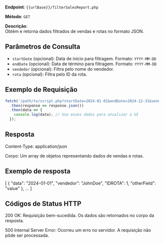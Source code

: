 **Endpoint**: `{{urlBase}}/filterSalesReport.php`

**Método**: `GET`

**Descrição**:  
Obtém e retorna dados filtrados de vendas e rotas no formato JSON.

## Parâmetros de Consulta

- `startDate` (opcional): Data de início para filtragem. Formato: `YYYY-MM-DD`
- `endDate` (opcional): Data de término para filtragem. Formato: `YYYY-MM-DD`
- `vendedor` (opcional): Filtra pelo nome do vendedor.
- `rota` (opcional): Filtra pelo ID da rota.

## Exemplo de Requisição

```javascript
fetch('/path/to/script.php?startDate=2024-01-01&endDate=2024-12-31&vendedor=JohnDoe&rota=1')
  .then(response => response.json())
  .then(data => {
    console.log(data); // Use esses dados para atualizar a UI
  });
```

## Resposta
Content-Type: application/json

Corpo: Um array de objetos representando dados de vendas e rotas.

## Exemplo de resposta
[
  {
    "data": "2024-01-01",
    "vendedor": "JohnDoe",
    "IDROTA": 1,
    "otherField": "value"
  },
  ...
]

## Códigos de Status HTTP

200 OK: Requisição bem-sucedida. Os dados são retornados no corpo da resposta.

500 Internal Server Error: Ocorreu um erro no servidor. A requisição não pôde ser processada.
